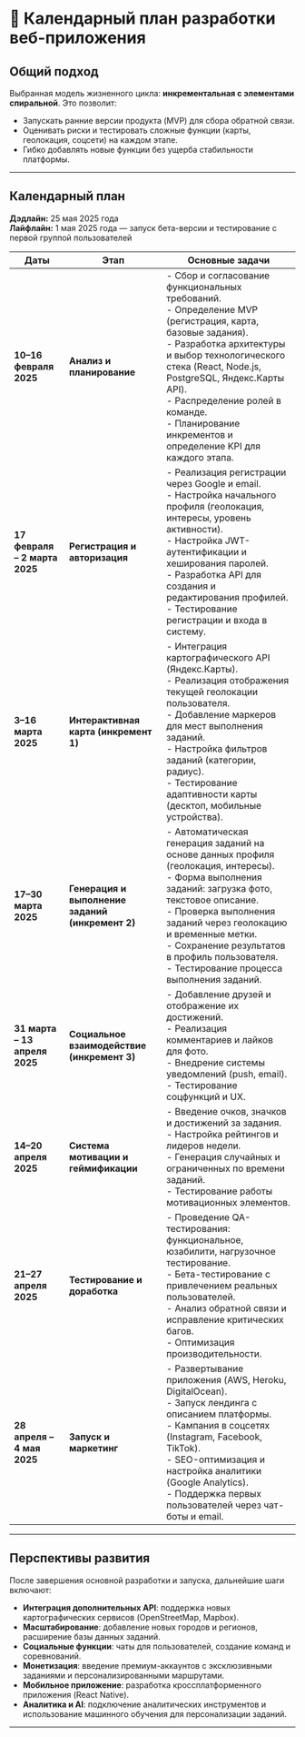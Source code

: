 # 🚀 Календарный план разработки веб-приложения

## Общий подход

Выбранная модель жизненного цикла: **инкрементальная с элементами спиральной**. Это позволит:

- Запускать ранние версии продукта (MVP) для сбора обратной связи.
- Оценивать риски и тестировать сложные функции (карты, геолокация, соцсети) на каждом этапе.
- Гибко добавлять новые функции без ущерба стабильности платформы.

---

## Календарный план

**Дэдлайн:** 25 мая 2025 года  
**Лайфлайн:** 1 мая 2025 года — запуск бета-версии и тестирование с первой группой пользователей

| Даты                  | Этап                                             | Основные задачи                                                                                                                                                                                                                                                                                                |
|-----------------------|--------------------------------------------------|--------------------------------------------------------------------------------------------------------------------------------------------------------------------------------------------------------------------------------------------------------------------------------------------------------------|
| **10–16 февраля 2025**| **Анализ и планирование**                        | - Сбор и согласование функциональных требований.<br>- Определение MVP (регистрация, карта, базовые задания).<br>- Разработка архитектуры и выбор технологического стека (React, Node.js, PostgreSQL, Яндекс.Карты API).<br>- Распределение ролей в команде.<br>- Планирование инкрементов и определение KPI для каждого этапа. |
| **17 февраля – 2 марта 2025** | **Регистрация и авторизация**                    | - Реализация регистрации через Google и email.<br>- Настройка начального профиля (геолокация, интересы, уровень активности).<br>- Настройка JWT-аутентификации и хеширования паролей.<br>- Разработка API для создания и редактирования профилей.<br>- Тестирование регистрации и входа в систему.                             |
| **3–16 марта 2025**   | **Интерактивная карта (инкремент 1)**            | - Интеграция картографического API (Яндекс.Карты).<br>- Реализация отображения текущей геолокации пользователя.<br>- Добавление маркеров для мест выполнения заданий.<br>- Настройка фильтров заданий (категории, радиус).<br>- Тестирование адаптивности карты (десктоп, мобильные устройства).                               |
| **17–30 марта 2025**  | **Генерация и выполнение заданий (инкремент 2)** | - Автоматическая генерация заданий на основе данных профиля (геолокация, интересы).<br>- Форма выполнения заданий: загрузка фото, текстовое описание.<br>- Проверка выполнения заданий через геолокацию и временные метки.<br>- Сохранение результатов в профиль пользователя.<br>- Тестирование процесса выполнения заданий.  |
| **31 марта – 13 апреля 2025** | **Социальное взаимодействие (инкремент 3)**      | - Добавление друзей и отображение их достижений.<br>- Реализация комментариев и лайков для фото.<br>- Внедрение системы уведомлений (push, email).<br>- Тестирование соцфункций и UX.                                                                                |
| **14–20 апреля 2025** | **Система мотивации и геймификации**             | - Введение очков, значков и достижений за задания.<br>- Настройка рейтингов и лидеров недели.<br>- Генерация случайных и ограниченных по времени заданий.<br>- Тестирование работы мотивационных элементов.                                                                                                                |
| **21–27 апреля 2025** | **Тестирование и доработка**                     | - Проведение QA-тестирования: функциональное, юзабилити, нагрузочное тестирование.<br>- Бета-тестирование с привлечением реальных пользователей.<br>- Анализ обратной связи и исправление критических багов.<br>- Оптимизация производительности.                                                                          |
| **28 апреля – 4 мая 2025** | **Запуск и маркетинг**                           | - Развертывание приложения (AWS, Heroku, DigitalOcean).<br>- Запуск лендинга с описанием платформы.<br>- Кампания в соцсетях (Instagram, Facebook, TikTok).<br>- SEO-оптимизация и настройка аналитики (Google Analytics).<br>- Поддержка первых пользователей через чат-боты и email.                                         |

---

## Перспективы развития

После завершения основной разработки и запуска, дальнейшие шаги включают:

- **Интеграция дополнительных API**: поддержка новых картографических сервисов (OpenStreetMap, Mapbox).
- **Масштабирование**: добавление новых городов и регионов, расширение базы данных заданий.
- **Социальные функции**: чаты для пользователей, создание команд и соревнований.
- **Монетизация**: введение премиум-аккаунтов с эксклюзивными заданиями и персонализированными маршрутами.
- **Мобильное приложение**: разработка кроссплатформенного приложения (React Native).
- **Аналитика и AI**: подключение аналитических инструментов и использование машинного обучения для персонализации заданий.

---
